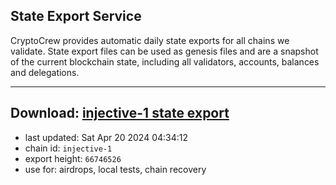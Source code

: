 ## State Export Service
CryptoCrew provides automatic daily state exports for all chains we validate. State export files can be used as genesis files and are a snapshot of the current blockchain state, including all validators, accounts, balances and delegations.

---
**Download: [injective-1 state export](https://dl-eu2.ccvalidators.com/SERVICE/injective/injective-1_export_66746526.json)**
---

- last updated: Sat Apr 20 2024 04:34:12
- chain id: `injective-1`
- export height: `66746526`
- use for: airdrops, local tests, chain recovery
